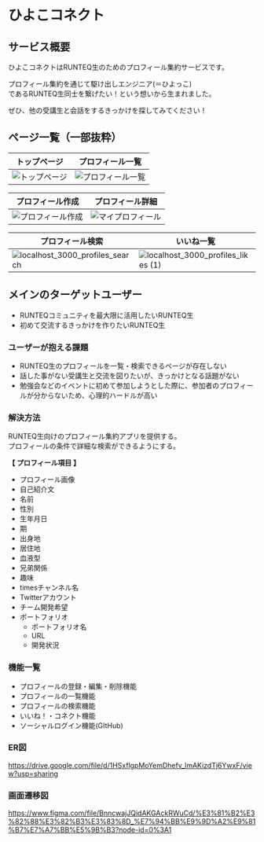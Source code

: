 # ひよこコネクト

## サービス概要
ひよこコネクトはRUNTEQ生のためのプロフィール集約サービスです。

プロフィール集約を通じて駆け出しエンジニア(＝ひよっこ)<br>
であるRUNTEQ生同士を繋げたい！という想いから生まれました。<br>

ぜひ、他の受講生と会話をするきっかけを探してみてください！

## ページ一覧（一部抜粋）
| トップページ | プロフィール一覧 |
| --------- | --------- |
| ![トップページ](https://user-images.githubusercontent.com/84756197/158814081-16dcfec4-26cb-490c-8dab-4ae8f5d3e499.png) | ![プロフィール一覧](https://user-images.githubusercontent.com/84756197/158814476-3b867f85-6a66-49a2-a398-2e5fcf62b533.png) |

| プロフィール作成 | プロフィール詳細 |
| --------- | --------- |
| ![プロフィール作成](https://user-images.githubusercontent.com/84756197/158815123-3b45b6c8-ef1f-4080-b8dc-089d15917e90.png) | ![マイプロフィール](https://user-images.githubusercontent.com/84756197/158815311-4cb04708-79f5-4d66-8190-d6c2e89692f9.png) |
 
| プロフィール検索 | いいね一覧 |
| --------- | --------- |
| ![localhost_3000_profiles_search](https://user-images.githubusercontent.com/84756197/158815813-07301919-51c3-48f6-9f9f-e96d05eadddb.png) | ![localhost_3000_profiles_likes (1)](https://user-images.githubusercontent.com/84756197/158816063-695849d7-1930-44f2-8884-07b13385c3fd.png) |


## メインのターゲットユーザー
- RUNTEQコミュニティを最大限に活用したいRUNTEQ生
- 初めて交流するきっかけを作りたいRUNTEQ生

### ユーザーが抱える課題
- RUNTEQ生のプロフィールを一覧・検索できるページが存在しない
- 話した事がない受講生と交流を図りたいが、きっかけとなる話題がない
- 勉強会などのイベントに初めて参加しようとした際に、参加者のプロフィールが分からないため、心理的ハードルが高い

### 解決方法
RUNTEQ生向けのプロフィール集約アプリを提供する。<br>
プロフィールの条件で詳細な検索ができるようにする。

**【 プロフィール項目 】**
- プロフィール画像
- 自己紹介文
- 名前
- 性別
- 生年月日
- 期
- 出身地
- 居住地
- 血液型
- 兄弟関係
- 趣味
- timesチャンネル名
- Twitterアカウント
- チーム開発希望
- ポートフォリオ
    - ポートフォリオ名
    - URL
    - 開発状況

### 機能一覧
- プロフィールの登録・編集・削除機能
- プロフィールの一覧機能
- プロフィールの検索機能
- いいね！・コネクト機能
- ソーシャルログイン機能(GItHub)

### ER図
https://drive.google.com/file/d/1HSxflgpMoYemDhefv_lmAKizdTj6YwxF/view?usp=sharing

### 画面遷移図
https://www.figma.com/file/BnncwajJQidAKGAckRWuCd/%E3%81%B2%E3%82%88%E3%82%B3%E3%83%8D_%E7%94%BB%E9%9D%A2%E9%81%B7%E7%A7%BB%E5%9B%B3?node-id=0%3A1
